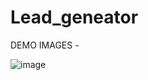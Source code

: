 # Lead_geneator

DEMO IMAGES -


![image](https://github.com/user-attachments/assets/a37db1a3-579b-40bc-918c-7aa326130013)
